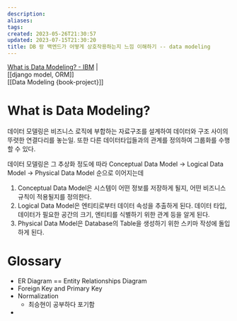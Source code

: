 ```yaml
---
description:
aliases: 
tags: 
created: 2023-05-26T21:30:57
updated: 2023-07-15T21:30:20
title: DB 랑 백엔드가 어떻게 상호작용하는지 느낌 이해하기 -- data modeling
---
```

[What is Data Modeling? - IBM](https://www.ibm.com/topics/data-modeling) |  
[[django model, ORM]]  
[[Data Modeling {book-project}]]

# What is Data Modeling?

데이터 모델링은 비즈니스 로직에 부합하는 자료구조를 설계하여 데이터와 구조 사이의 뚜렷한 연결다리를 놓는일. 또한 다른 데이터타입들과의 관계를 정의하여 그룹화를 수행할 수 있다.

데이터 모델링은 그 추상화 정도에 따라 Conceptual Data Model -> Logical Data Model -> Physical Data Model 순으로 이어지는데

1. Conceptual Data Model은 시스템이 어떤 정보를 저장하게 될지, 어떤 비즈니스 규칙이 적용될지를 정의한다.
2. Logical Data Model은 엔티티로부터 데이터 속성을 추출하게 된다. 데이터 타입, 데이터가 필요한 공간의 크기, 엔티티를 식별하기 위한 관계 등을 알게 된다.
3. Physical Data Model은 Database의 Table을 생성하기 위한 스키마 작성에 돌입하게 된다.

# Glossary

- ER Diagram == Entity Relationships Diagram
- Foreign Key and Primary Key
- Normalization
	- 최승현이 공부하다 포기함
- 
